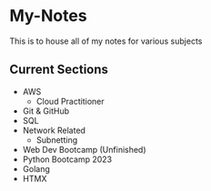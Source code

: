 # My-Notes

This is to house all of my notes for various subjects

## Current Sections

- AWS
  - Cloud Practitioner
- Git & GitHub
- SQL
- Network Related
  - Subnetting
- Web Dev Bootcamp (Unfinished)
- Python Bootcamp 2023
- Golang
- HTMX
